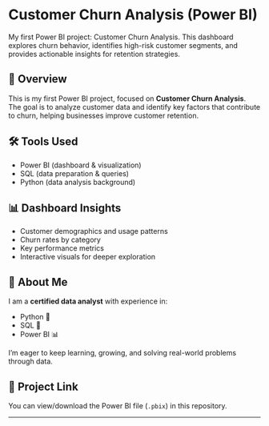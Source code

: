 # Customer Churn Analysis (Power BI)
My first Power BI project: Customer Churn Analysis.  This dashboard explores churn behavior, identifies high-risk customer segments,  and provides actionable insights for retention strategies.
## 📖 Overview
This is my first Power BI project, focused on **Customer Churn Analysis**.  
The goal is to analyze customer data and identify key factors that contribute to churn, helping businesses improve customer retention.

## 🛠 Tools Used
- Power BI (dashboard & visualization)
- SQL (data preparation & queries)
- Python (data analysis background)

## 📊 Dashboard Insights
- Customer demographics and usage patterns
- Churn rates by category
- Key performance metrics
- Interactive visuals for deeper exploration

## 🚀 About Me
I am a **certified data analyst** with experience in:
- Python 🐍
- SQL 💾
- Power BI 📊  

I’m eager to keep learning, growing, and solving real-world problems through data.

## 🔗 Project Link
You can view/download the Power BI file (`.pbix`) in this repository.

---

